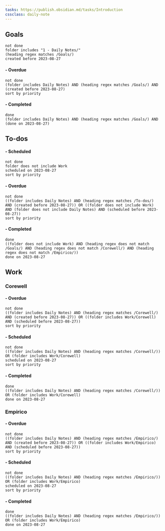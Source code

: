 ```yaml
---
tasks: https://publish.obsidian.md/tasks/Introduction
cssclass: daily-note
---
```

## Goals

```tasks
not done
folder includes "1 - Daily Notes/"
(heading regex matches /Goals/)
created before 2023-08-27
```
#### - Overdue
```tasks
not done
(folder includes Daily Notes) AND (heading regex matches /Goals/) AND (created before 2023-08-27)
sort by priority
```
#### - Completed
```tasks
done
(folder includes Daily Notes) AND (heading regex matches /Goals/) AND (done on 2023-08-27)
```
## To-dos

#### - Scheduled
```tasks
not done
folder does not include Work
scheduled on 2023-08-27
sort by priority
```
#### - Overdue
```tasks
not done
((folder includes Daily Notes) AND (heading regex matches /To-dos/) AND (created before 2023-08-27)) OR ((folder does not include Work) AND (folder does not include Daily Notes) AND (scheduled before 2023-08-27))
sort by priority
```
#### - Completed
```tasks
done
((folder does not include Work) AND (heading regex does not match /Goals/) AND (heading regex does not match /Corewell/) AND (heading regex does not match /Empirico/))
done on 2023-08-27
```
## Work
### Corewell

#### - Overdue
```tasks
not done
((folder includes Daily Notes) AND (heading regex matches /Corewell/) AND (created before 2023-08-27)) OR ((folder includes Work/Corewell) AND (scheduled before 2023-08-27))
sort by priority
```
#### - Scheduled
```tasks
not done
((folder includes Daily Notes) AND (heading regex matches /Corewell/)) OR (folder includes Work/Corewell)
scheduled on 2023-08-27
sort by priority
```
#### - Completed
```tasks
done
((folder includes Daily Notes) AND (heading regex matches /Corewell/)) OR (folder includes Work/Corewell)
done on 2023-08-27
```
### Empirico

#### - Overdue
```tasks
not done
((folder includes Daily Notes) AND (heading regex matches /Empirico/) AND (created before 2023-08-27)) OR ((folder includes Work/Empirico) AND (scheduled before 2023-08-27))
sort by priority
```
#### - Scheduled
```tasks
not done
((folder includes Daily Notes) AND (heading regex matches /Empirico/)) OR (folder includes Work/Empirico)
scheduled on 2023-08-27
sort by priority
```
#### - Completed
```tasks
done
((folder includes Daily Notes) AND (heading regex matches /Empirico/)) OR (folder includes Work/Empirico)
done on 2023-08-27
```

